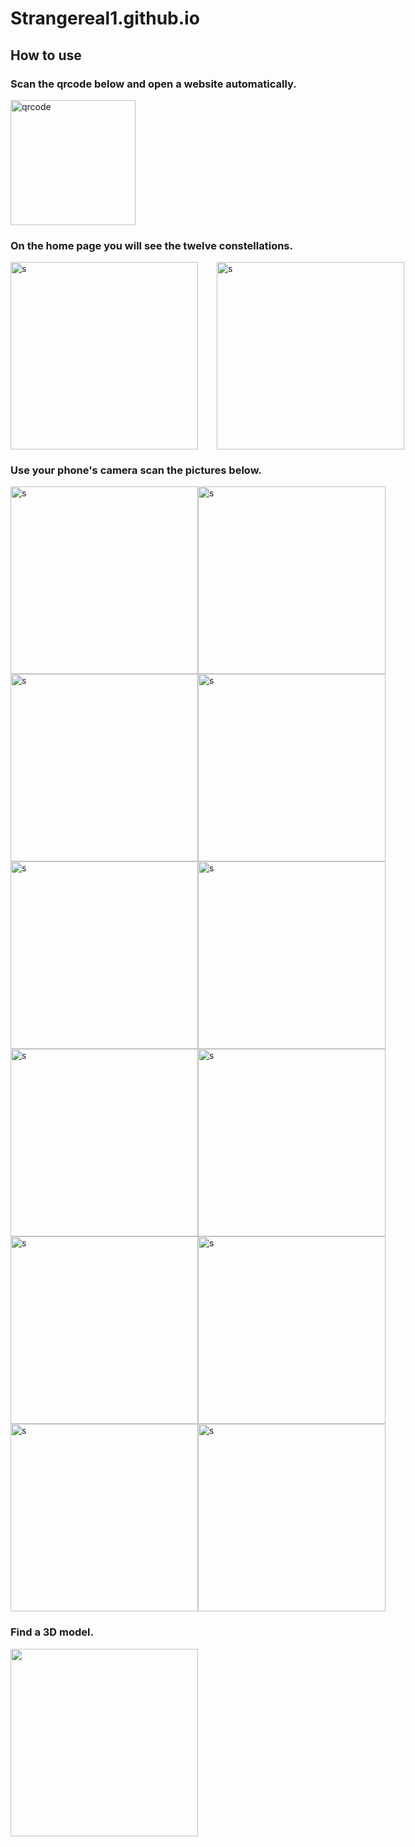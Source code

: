 # Strangereal1.github.io

## How to use

### Scan the qrcode below and open a website automatically.

<img src="assets/qrcode.png" width = "200" height = "200" alt="qrcode" align=center />

### On the home page you will see the twelve constellations.

<div style='display: flex'>
<img src="assets/screenshot_1.jpeg" width = "300"  alt="s" align=center  style='margin-right:30px'/>  
<img src="assets/screenshot_2.jpeg" width = "300"  alt="s" align=center />  
</div>

### Use your phone's camera scan the pictures below.

<div style='display: flex'>
<img src="assets/markers/pattern-AQ.png" width = "300" height = "300" alt="s" align=center />  
<img src="assets/markers/pattern-AR.png" width = "300" height = "300" alt="s" align=center /> 
</div>
<div style='display: flex'>
<img src="assets/markers/pattern-CA.png" width = "300" height = "300" alt="s" align=center />  
<img src="assets/markers/pattern-CAP.png" width = "300" height = "300" alt="s" align=center /> 
</div>
<div style='display: flex'>
<img src="assets/markers/pattern-GE.png" width = "300" height = "300" alt="s" align=center />  
<img src="assets/markers/pattern-LE.png" width = "300" height = "300" alt="s" align=center /> 
</div>
<div style='display: flex'>
<img src="assets/markers/pattern-LI.png" width = "300" height = "300" alt="s" align=center />  
<img src="assets/markers/pattern-PI.png" width = "300" height = "300" alt="s" align=center /> 
</div>
<div style='display: flex'>
<img src="assets/markers/pattern-SA.png" width = "300" height = "300" alt="s" align=center />  
<img src="assets/markers/pattern-SC.png" width = "300" height = "300" alt="s" align=center /> 
</div>
<div style='display: flex'>
<img src="assets/markers/pattern-TA.png" width = "300" height = "300" alt="s" align=center />  
<img src="assets/markers/pattern-VI.png" width = "300" height = "300" alt="s" align=center /> 
</div>

### Find a 3D model.

<div style='display: flex'>
<img src="assets/ar_scene.gif" width = "300" alt="" align=center />
</div>
